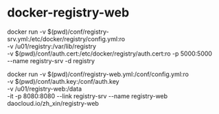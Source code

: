 # docker-registry-web

docker run -v $(pwd)/conf/registry-srv.yml:/etc/docker/registry/config.yml:ro \
           -v /u01/registry:/var/lib/registry \
           -v $(pwd)/conf/auth.cert:/etc/docker/registry/auth.cert:ro -p 5000:5000  \
           --name registry-srv -d registry


docker run -v $(pwd)/conf/registry-web.yml:/conf/config.yml:ro \
           -v $(pwd)/conf/auth.key:/conf/auth.key \
           -v /u01/registry-web:/data \
           -it -p 8080:8080 --link registry-srv --name registry-web daocloud.io/zh_xin/registry-web